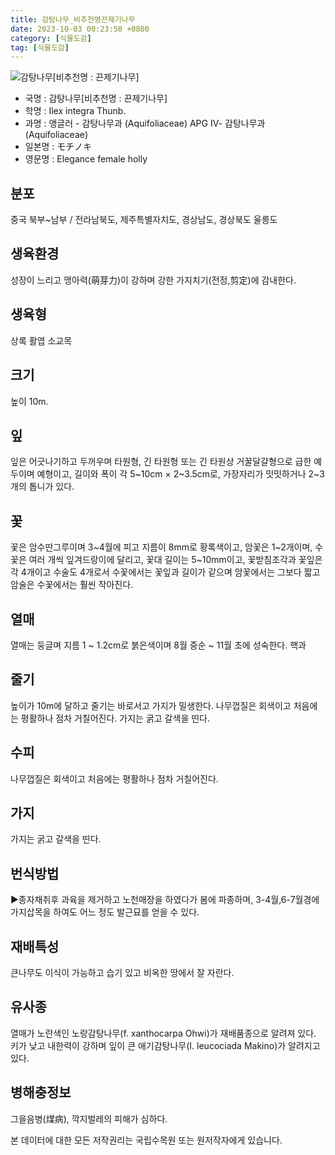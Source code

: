 ```yaml
---
title: 감탕나무_비추천명끈제기나무
date: 2023-10-03 00:23:50 +0800
category: [식물도감]
tag: [식물도감]
---
```




![감탕나무[비추천명 : 끈제기나무]](/fileUpload/plants/basic/Aquifoliaceae/Ilex/16680/16680_13_th2.JPG)
- 국명 : 감탕나무[비추천명 : 끈제기나무]
- 학명 : Ilex integra Thunb.
- 과명 : 앵글러 - 감탕나무과 (Aquifoliaceae) APG Ⅳ- 감탕나무과 (Aquifoliaceae)
- 일본명 : モチノキ
- 영문명 : Elegance female holly


## 분포
중국 북부~남부 / 전라남북도, 제주특별자치도, 경상남도, 경상북도 울릉도
## 생육환경
성장이 느리고 맹아력(萌芽力)이 강하며 강한 가지치기(전정,剪定)에 감내한다.
## 생육형
상록 활엽 소교목
## 크기
높이 10m.
## 잎
잎은 어긋나기하고 두꺼우며 타원형, 긴 타원형 또는 긴 타원상 거꿀달걀형으로 급한 예두이며 예형이고, 길이와 폭이 각 5~10cm × 2~3.5cm로, 가장자리가 밋밋하거나 2~3개의 톱니가 있다.
## 꽃
꽃은 암수딴그루이며 3~4월에 피고 지름이 8mm로 황록색이고, 암꽃은 1~2개이며, 수꽃은 여러 개씩 잎겨드랑이에 달리고, 꽃대 길이는 5~10mm이고, 꽃받침조각과 꽃잎은 각 4개이고 수술도 4개로서 수꽃에서는 꽃잎과 길이가 같으며 암꽃에서는 그보다 짧고 암술은 수꽃에서는 훨씬 작아진다.
## 열매
열매는 둥글며 지름 1 ~ 1.2cm로 붉은색이며 8월 중순 ~ 11월 초에 성숙한다. 핵과
## 줄기
높이가 10m에 달하고 줄기는 바로서고 가지가 밀생한다. 나무껍질은 회색이고 처음에는 평활하나 점차 거칠어진다. 가지는 굵고 갈색을 띤다.
## 수피
나무껍질은 회색이고 처음에는 평활하나 점차 거칠어진다.
## 가지
가지는 굵고 갈색을 띤다.
## 번식방법
▶종자채취후 과육을 제거하고 노천매장을 하였다가 봄에 파종하며, 3-4월,6-7월경에 가지삽목을 하여도 어느 정도 발근묘를 얻을 수 있다.
## 재배특성
큰나무도 이식이 가능하고 습기 있고 비옥한 땅에서 잘 자란다.
## 유사종
열매가 노란색인 노랑감탕나무(f. xanthocarpa Ohwi)가 재배품종으로 알려져 있다. 키가 낮고 내한력이 강하며 잎이 큰 애기감탕나무(I. leucociada Makino)가 알려지고 있다.
## 병해충정보
그을음병(煤病), 깍지벌레의 피해가 심하다.






본 데이터에 대한 모든 저작권리는 국립수목원 또는 원저작자에게 있습니다.
